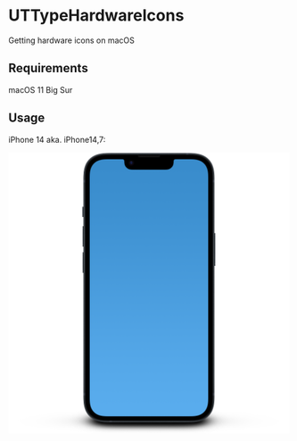 # UTTypeHardwareIcons
Getting hardware icons on macOS


## Requirements

macOS 11 Big Sur

## Usage

iPhone 14 aka. iPhone14,7:

![iPhone14,7](Documentation/Images/iPhone14_7.png)